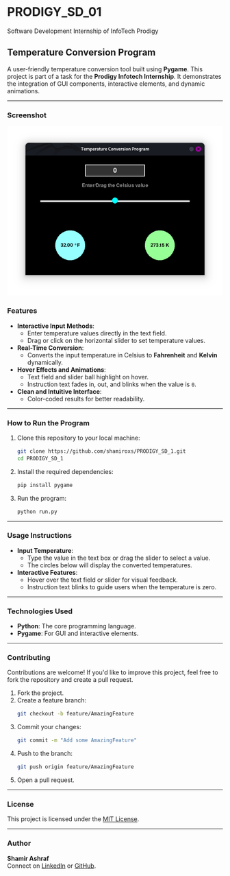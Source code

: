 # PRODIGY_SD_01
Software Development Internship of InfoTech Prodigy

## Temperature Conversion Program

A user-friendly temperature conversion tool built using **Pygame**. This project is part of a task for the **Prodigy Infotech Internship**. It demonstrates the integration of GUI components, interactive elements, and dynamic animations.

---

### Screenshot

![Temperature Conversion Program](image.png)

### Features

- **Interactive Input Methods**:
  - Enter temperature values directly in the text field.
  - Drag or click on the horizontal slider to set temperature values.
- **Real-Time Conversion**:
  - Converts the input temperature in Celsius to **Fahrenheit** and **Kelvin** dynamically.
- **Hover Effects and Animations**:
  - Text field and slider ball highlight on hover.
  - Instruction text fades in, out, and blinks when the value is `0`.
- **Clean and Intuitive Interface**:
  - Color-coded results for better readability.

---

### How to Run the Program

1. Clone this repository to your local machine:
   ```bash
   git clone https://github.com/shamiroxs/PRODIGY_SD_1.git
   cd PRODIGY_SD_1
   ```

2. Install the required dependencies:
   ```bash
   pip install pygame
   ```

3. Run the program:
   ```bash
   python run.py
   ```

---

### Usage Instructions

- **Input Temperature**:
  - Type the value in the text box or drag the slider to select a value.
  - The circles below will display the converted temperatures.
- **Interactive Features**:
  - Hover over the text field or slider for visual feedback.
  - Instruction text blinks to guide users when the temperature is zero.

---

### Technologies Used

- **Python**: The core programming language.
- **Pygame**: For GUI and interactive elements.

---

### Contributing

Contributions are welcome! If you'd like to improve this project, feel free to fork the repository and create a pull request.

1. Fork the project.
2. Create a feature branch:
   ```bash
   git checkout -b feature/AmazingFeature
   ```
3. Commit your changes:
   ```bash
   git commit -m "Add some AmazingFeature"
   ```
4. Push to the branch:
   ```bash
   git push origin feature/AmazingFeature
   ```
5. Open a pull request.

---

### License

This project is licensed under the [MIT License](LICENSE).

---

### Author

**Shamir Ashraf**  
Connect on [LinkedIn](https://www.linkedin.com/in/shamiroxs) or [GitHub](https://github.com/shamiroxs).
